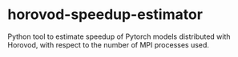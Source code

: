 # horovod-speedup-estimator
Python tool to estimate speedup of Pytorch models distributed with Horovod, with respect to the number of MPI processes used.
